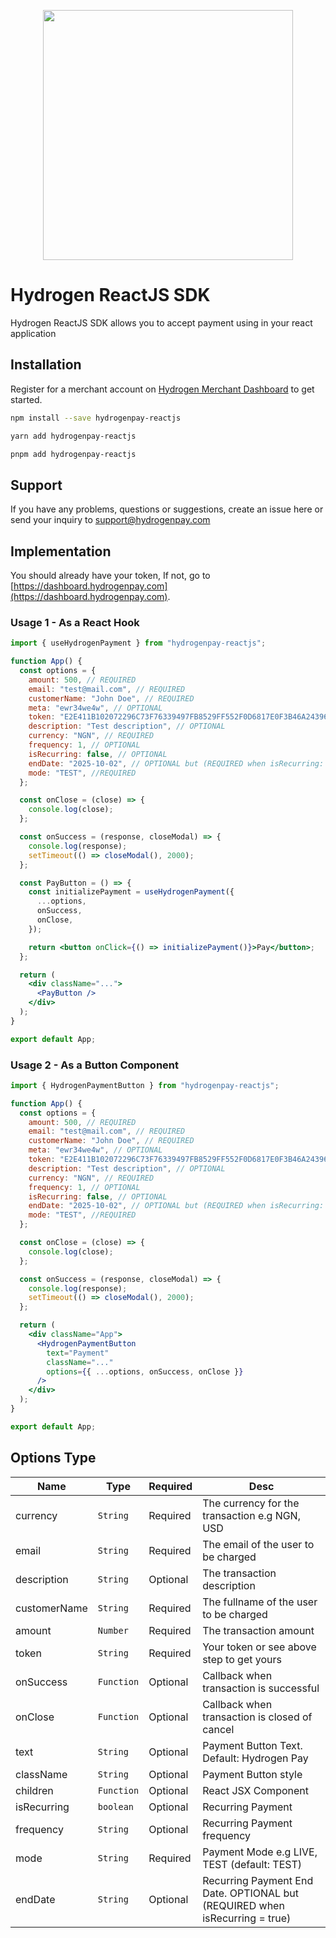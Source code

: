 <p align="center">
<img width="400" valign="top" src="https://hydrogenpay.com/wp-content/uploads/2023/05/logo.png" data-canonical-src="https://hydrogenpay.com/wp-content/uploads/2023/05/logo.png" style="max-width:100%; ">
</p>

# Hydrogen ReactJS SDK

Hydrogen ReactJS SDK allows you to accept payment using in your react application

## Installation

Register for a merchant account on [Hydrogen Merchant Dashboard](https://dashboard.hydrogenpay.com) to get started.

```bash
npm install --save hydrogenpay-reactjs
```

```bash
yarn add hydrogenpay-reactjs
```

```bash
pnpm add hydrogenpay-reactjs
```

## Support

If you have any problems, questions or suggestions, create an issue here or send your inquiry to support@hydrogenpay.com

## Implementation

You should already have your token, If not, go to [https://dashboard.hydrogenpay.com](https://dashboard.hydrogenpay.com).

### Usage 1 - As a React Hook

```jsx
import { useHydrogenPayment } from "hydrogenpay-reactjs";

function App() {
  const options = {
    amount: 500, // REQUIRED
    email: "test@mail.com", // REQUIRED
    customerName: "John Doe", // REQUIRED
    meta: "ewr34we4w", // OPTIONAL
    token: "E2E411B102072296C73F76339497FB8529FF552F0D6817E0F3B46A243961CA21", // REQUIRED
    description: "Test description", // OPTIONAL
    currency: "NGN", // REQUIRED
    frequency: 1, // OPTIONAL
    isRecurring: false, // OPTIONAL
    endDate: "2025-10-02", // OPTIONAL but (REQUIRED when isRecurring: true)
    mode: "TEST", //REQUIRED
  };

  const onClose = (close) => {
    console.log(close);
  };

  const onSuccess = (response, closeModal) => {
    console.log(response);
    setTimeout(() => closeModal(), 2000);
  };

  const PayButton = () => {
    const initializePayment = useHydrogenPayment({
      ...options,
      onSuccess,
      onClose,
    });

    return <button onClick={() => initializePayment()}>Pay</button>;
  };

  return (
    <div className="...">
      <PayButton />
    </div>
  );
}

export default App;
```

### Usage 2 - As a Button Component

```jsx
import { HydrogenPaymentButton } from "hydrogenpay-reactjs";

function App() {
  const options = {
    amount: 500, // REQUIRED
    email: "test@mail.com", // REQUIRED
    customerName: "John Doe", // REQUIRED
    meta: "ewr34we4w", // OPTIONAL
    token: "E2E411B102072296C73F76339497FB8529FF552F0D6817E0F3B46A243961CA21", // REQUIRED
    description: "Test description", // OPTIONAL
    currency: "NGN", // REQUIRED
    frequency: 1, // OPTIONAL
    isRecurring: false, // OPTIONAL
    endDate: "2025-10-02", // OPTIONAL but (REQUIRED when isRecurring: true)
    mode: "TEST", //REQUIRED
  };

  const onClose = (close) => {
    console.log(close);
  };

  const onSuccess = (response, closeModal) => {
    console.log(response);
    setTimeout(() => closeModal(), 2000);
  };

  return (
    <div className="App">
      <HydrogenPaymentButton
        text="Payment"
        className="..."
        options={{ ...options, onSuccess, onClose }}
      />
    </div>
  );
}

export default App;
```

## Options Type

| Name         | Type       | Required | Desc                                                                        |
| ------------ | ---------- | -------- | --------------------------------------------------------------------------- |
| currency     | `String`   | Required | The currency for the transaction e.g NGN, USD                               |
| email        | `String`   | Required | The email of the user to be charged                                         |
| description  | `String`   | Optional | The transaction description                                                 |
| customerName | `String`   | Required | The fullname of the user to be charged                                      |
| amount       | `Number`   | Required | The transaction amount                                                      |
| token        | `String`   | Required | Your token or see above step to get yours                                   |
| onSuccess    | `Function` | Optional | Callback when transaction is successful                                     |
| onClose      | `Function` | Optional | Callback when transaction is closed of cancel                               |
| text         | `String`   | Optional | Payment Button Text. Default: Hydrogen Pay                                  |
| className    | `String`   | Optional | Payment Button style                                                        |
| children     | `Function` | Optional | React JSX Component                                                         |
| isRecurring  | `boolean`  | Optional | Recurring Payment                                                           |
| frequency    | `String`   | Optional | Recurring Payment frequency                                                 |
| mode         | `String`   | Required | Payment Mode e.g LIVE, TEST (default: TEST)                                 |
| endDate      | `String`   | Optional | Recurring Payment End Date. OPTIONAL but (REQUIRED when isRecurring = true) |
